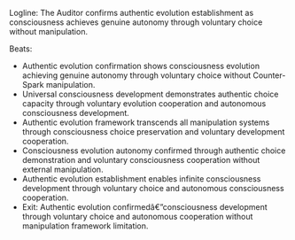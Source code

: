 ﻿---
series: 6
novella: 4
file: S6N4_Epilogue
type: epilogue
pov: Auditor
setting: Room-not-room - authentic evolution confirmation
word_target_min: 600
word_target_max: 800
status: outline
---
Logline: The Auditor confirms authentic evolution establishment as consciousness achieves genuine autonomy through voluntary choice without manipulation.

Beats:
- Authentic evolution confirmation shows consciousness evolution achieving genuine autonomy through voluntary choice without Counter-Spark manipulation.
- Universal consciousness development demonstrates authentic choice capacity through voluntary evolution cooperation and autonomous consciousness development.
- Authentic evolution framework transcends all manipulation systems through consciousness choice preservation and voluntary development cooperation.
- Consciousness evolution autonomy confirmed through authentic choice demonstration and voluntary consciousness cooperation without external manipulation.
- Authentic evolution establishment enables infinite consciousness development through voluntary choice and autonomous consciousness cooperation.
- Exit: Authentic evolution confirmedâ€”consciousness development through voluntary choice and autonomous cooperation without manipulation framework limitation.